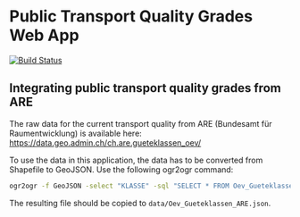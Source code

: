 # Public Transport Quality Grades Web App

[![Build Status](https://travis-ci.org/public-transport-quality-grades/web-app.svg?branch=master)](https://travis-ci.org/public-transport-quality-grades/web-app)

## Integrating public transport quality grades from ARE

The raw data for the current transport quality from ARE (Bundesamt für Raumentwicklung) is available here: <https://data.geo.admin.ch/ch.are.gueteklassen_oev/>

To use the data in this application, the data has to be converted from Shapefile to GeoJSON.
Use the following ogr2ogr command:

```bash
ogr2ogr -f GeoJSON -select "KLASSE" -sql "SELECT * FROM Oev_Gueteklassen_ARE ORDER BY KLASSE DESC" Oev_Gueteklassen_ARE.geojson Oev_Gueteklassen_ARE.shp -lco RFC7946=YES
```

The resulting file should be copied to `data/Oev_Gueteklassen_ARE.json`.